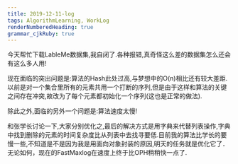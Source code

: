 ```yaml
---
title: 2019-12-11-log 
tags: AlgorithmLearning, WorkLog
renderNumberedHeading: true
grammar_cjkRuby: true
---
```

今天帮忙下载LableMe数据集,我自闭了.各种报错,真奇怪这么差的数据集怎么还会有这么多人用!



现在面临的突出问题是:算法的Hash此处过高,与梦想中的O(n)相比还有较大差距.以前是对一个集合里所有的元素共用一个打断的序列,但是由于这样和算法的关键之间存在冲突,故改为了每个元素都初始化一个序列(这也是正常的做法).

除此之外,面临的另外一个问题是:算法速度太慢!

和张学长讨论一下,大家分别优化之,最后的解决方式是用字典来代替列表操作,字典中找到删除的元素的时间复杂度比从列表中去找寻要低.目前我的算法比学长的要慢一些,不知道是不是因为我是用面向对象封装的原因,明天的任务就是优化它了．无论如何，现在的FastMaxlog在速度上终于比OPH稍稍快一点了.

